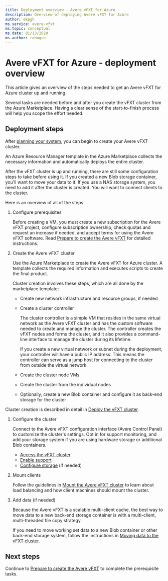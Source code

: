 ```yaml
---
title: Deployment overview - Avere vFXT for Azure 
description: Overview of deploying Avere vFXT for Azure
author: ekpgh
ms.service: avere-vfxt
ms.topic: conceptual
ms.date: 01/13/2020
ms.author: rohogue
---
```

<!-- filename is linked to in the marketplace template, make sure it gets a redirect if we rename it -->

# Avere vFXT for Azure - deployment overview

This article gives an overview of the steps needed to get an Avere vFXT for Azure cluster up and running.

Several tasks are needed before and after you create the vFXT cluster from the Azure Marketplace. Having a clear sense of the start-to-finish process will help you scope the effort needed.

## Deployment steps

After [planning your system](avere-vfxt-deploy-plan.md), you can begin to create your Avere vFXT cluster.

An Azure Resource Manager template in the Azure Marketplace collects the necessary information and automatically deploys the entire cluster.

After the vFXT cluster is up and running, there are still some configuration steps to take before using it. If you created a new Blob storage container, you'll want to move your data to it. If you use a NAS storage system, you need to add it after the cluster is created. You will want to connect clients to the cluster.

Here is an overview of all of the steps.

1. Configure prerequisites

   Before creating a VM, you must create a new subscription for the Avere vFXT project, configure subscription ownership, check quotas and request an increase if needed, and accept terms for using the Avere vFXT software. Read [Prepare to create the Avere vFXT](avere-vfxt-prereqs.md) for detailed instructions.

1. Create the Avere vFXT cluster

   Use the Azure Marketplace to create the Avere vFXT for Azure cluster. A template collects the required information and executes scripts to create the final product.

   Cluster creation involves these steps, which are all done by the marketplace template:

   * Create new network infrastructure and resource groups, if needed
   * Create a cluster controller

     The cluster controller is a simple VM that resides in the same virtual network as the Avere vFXT cluster and has the custom software needed to create and manage the cluster. The controller creates the vFXT nodes and forms the cluster, and it also provides a command-line interface to manage the cluster during its lifetime.

     If you create a new virtual network or subnet during the deployment, your controller will have a public IP address. This means the controller can serve as a jump host for connecting to the cluster from outside the virtual network.

   * Create the cluster node VMs

   * Create the cluster from the individual nodes

   * Optionally, create a new Blob container and configure it as back-end storage for the cluster

  Cluster creation is described in detail in [Deploy the vFXT cluster](avere-vft-deploy.md).

1. Configure the cluster

   Connect to the Avere vFXT configuration interface (Avere Control Panel) to customize the cluster's settings. Opt in for support monitoring, and add your storage system if you are using hardware storage or additional Blob containers.

   * [Access the vFXT cluster](avere-vfxt-cluster-gui.md)
   * [Enable support](avere-vfxt-enable-support.md)
   * [Configure storage](avere-vfxt-add-storage.md) (if needed)

1. Mount clients

   Follow the guidelines in [Mount the Avere vFXT cluster](avere-vfxt-mount-clients.md) to learn about load balancing and how client machines should mount the cluster.

1. Add data (if needed)

   Because the Avere vFXT is a scalable multi-client cache, the best way to move data to a new back-end storage container is with a multi-client, multi-threaded file copy strategy.

   If you need to move working set data to a new Blob container or other back-end storage system, follow the instructions in [Moving data to the vFXT cluster](avere-vfxt-data-ingest.md).

## Next steps

Continue to [Prepare to create the Avere vFXT](avere-vfxt-prereqs.md) to complete the prerequisite tasks.
